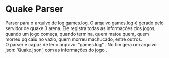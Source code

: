 # Quake Parser
Parser para o arquivo de log games.log. 
O arquivo games.log é gerado pelo servidor de quake 3 arena. 
Ele registra todas as informações dos jogos, quando um jogo começa, 
quando termina, quem matou quem, quem morreu pq caiu no vazio, 
quem morreu machucado, entre outros.  
O parser é capaz de ler o arquivo: "games.log" . 
No fim gera um arquivo json: 'Quake.json', com as informações do jogo .

